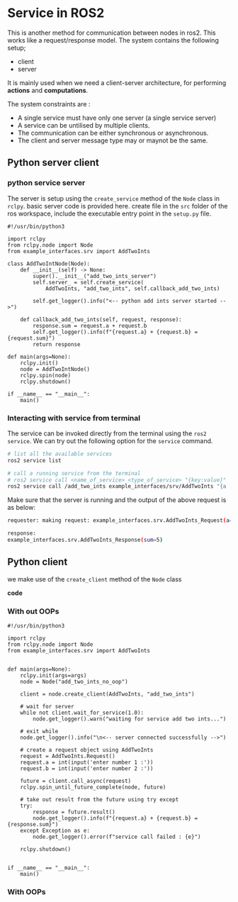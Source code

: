 # Service in ROS2

This is another method for communication between nodes in ros2. This works like a request/response model. The system contains the following setup;

- client
- server

It is mainly used when we need a client-server architecture, for performing **actions** and **computations**.

The system constraints are :

- A single service must have only one server (a single service server)
- A service can be untilised by multiple clients.
- The communication can be either synchronous or asynchronous.
- The client and server message type may or maynot be the same.

## Python server client

### python service server

The server is setup using the `create_service` method of the `Node` class in `rclpy`. basic server code is provided here. create file in the `src` folder of the ros workspace, include the executable entry point in the `setup.py` file.

```python3
#!/usr/bin/python3

import rclpy
from rclpy.node import Node
from example_interfaces.srv import AddTwoInts

class AddTwoIntNode(Node):
    def __init__(self) -> None:
        super().__init__("add_two_ints_server")
        self.server_ = self.create_service(
            AddTwoInts, "add_two_ints", self.callback_add_two_ints)

        self.get_logger().info("<-- python add ints server started -->")

    def callback_add_two_ints(self, request, response):
        response.sum = request.a + request.b
        self.get_logger().info(f"{request.a} + {request.b} = {request.sum}")
        return response

def main(args=None):
    rclpy.init()
    node = AddTwoIntNode()
    rclpy.spin(node)
    rclpy.shutdown()

if __name__ == "__main__":
    main()
```

### Interacting with service from terminal

The service can be invoked directly from the terminal using the `ros2 service`. We can try out the following option for the `service` command.

```bash
# list all the available services
ros2 service list 

# call a running service from the terminal
# ros2 service call <name_of_service> <type_of_service> "{key:value}"
ros2 service call /add_two_ints example_interfaces/srv/AddTwoInts "{a : 2, b : 3}"
```

Make sure that the server is running and the output of the above request is as below:

```bash
requester: making request: example_interfaces.srv.AddTwoInts_Request(a=2, b=3)

response:
example_interfaces.srv.AddTwoInts_Response(sum=5)
```

## Python client 

we make use of the `create_client` method of the `Node` class

**code**

### With out OOPs

```python3
#!/usr/bin/python3

import rclpy
from rclpy.node import Node
from example_interfaces.srv import AddTwoInts


def main(args=None):
    rclpy.init(args=args)
    node = Node("add_two_ints_no_oop")

    client = node.create_client(AddTwoInts, "add_two_ints")

    # wait for server
    while not client.wait_for_service(1.0):
        node.get_logger().warn("waiting for service add two ints...")

    # exit while
    node.get_logger().info("\n<-- server connected successfully -->")

    # create a request object using AddTwoInts
    request = AddTwoInts.Request()
    request.a = int(input('enter number 1 :'))
    request.b = int(input('enter number 2 :'))

    future = client.call_async(request)
    rclpy.spin_until_future_complete(node, future)

    # take out result from the future using try except
    try:
        response = future.result()
        node.get_logger().info(f"{request.a} + {request.b} = {response.sum}")
    except Exception as e:
        node.get_logger().error(f"service call failed : {e}")

    rclpy.shutdown()


if __name__ == "__main__":
    main()
```

### With OOPs


